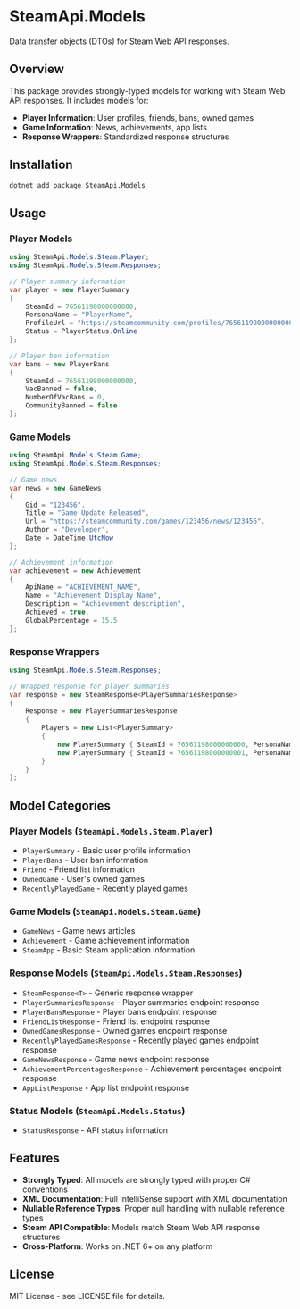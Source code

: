 # SteamApi.Models

Data transfer objects (DTOs) for Steam Web API responses.

## Overview

This package provides strongly-typed models for working with Steam Web API responses. It includes models for:

- **Player Information**: User profiles, friends, bans, owned games
- **Game Information**: News, achievements, app lists
- **Response Wrappers**: Standardized response structures

## Installation

```bash
dotnet add package SteamApi.Models
```

## Usage

### Player Models

```csharp
using SteamApi.Models.Steam.Player;
using SteamApi.Models.Steam.Responses;

// Player summary information
var player = new PlayerSummary
{
    SteamId = 76561198000000000,
    PersonaName = "PlayerName",
    ProfileUrl = "https://steamcommunity.com/profiles/76561198000000000",
    Status = PlayerStatus.Online
};

// Player ban information
var bans = new PlayerBans
{
    SteamId = 76561198000000000,
    VacBanned = false,
    NumberOfVacBans = 0,
    CommunityBanned = false
};
```

### Game Models

```csharp
using SteamApi.Models.Steam.Game;
using SteamApi.Models.Steam.Responses;

// Game news
var news = new GameNews
{
    Gid = "123456",
    Title = "Game Update Released",
    Url = "https://steamcommunity.com/games/123456/news/123456",
    Author = "Developer",
    Date = DateTime.UtcNow
};

// Achievement information
var achievement = new Achievement
{
    ApiName = "ACHIEVEMENT_NAME",
    Name = "Achievement Display Name",
    Description = "Achievement description",
    Achieved = true,
    GlobalPercentage = 15.5
};
```

### Response Wrappers

```csharp
using SteamApi.Models.Steam.Responses;

// Wrapped response for player summaries
var response = new SteamResponse<PlayerSummariesResponse>
{
    Response = new PlayerSummariesResponse
    {
        Players = new List<PlayerSummary>
        {
            new PlayerSummary { SteamId = 76561198000000000, PersonaName = "Player1" },
            new PlayerSummary { SteamId = 76561198000000001, PersonaName = "Player2" }
        }
    }
};
```

## Model Categories

### Player Models (`SteamApi.Models.Steam.Player`)
- `PlayerSummary` - Basic user profile information
- `PlayerBans` - User ban information
- `Friend` - Friend list information
- `OwnedGame` - User's owned games
- `RecentlyPlayedGame` - Recently played games

### Game Models (`SteamApi.Models.Steam.Game`)
- `GameNews` - Game news articles
- `Achievement` - Game achievement information
- `SteamApp` - Basic Steam application information

### Response Models (`SteamApi.Models.Steam.Responses`)
- `SteamResponse<T>` - Generic response wrapper
- `PlayerSummariesResponse` - Player summaries endpoint response
- `PlayerBansResponse` - Player bans endpoint response
- `FriendListResponse` - Friend list endpoint response
- `OwnedGamesResponse` - Owned games endpoint response
- `RecentlyPlayedGamesResponse` - Recently played games endpoint response
- `GameNewsResponse` - Game news endpoint response
- `AchievementPercentagesResponse` - Achievement percentages endpoint response
- `AppListResponse` - App list endpoint response

### Status Models (`SteamApi.Models.Status`)
- `StatusResponse` - API status information

## Features

- **Strongly Typed**: All models are strongly typed with proper C# conventions
- **XML Documentation**: Full IntelliSense support with XML documentation
- **Nullable Reference Types**: Proper null handling with nullable reference types
- **Steam API Compatible**: Models match Steam Web API response structures
- **Cross-Platform**: Works on .NET 6+ on any platform

## License

MIT License - see LICENSE file for details. 